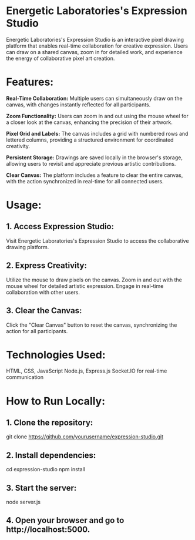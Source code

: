 # Energetic Laboratories's Expression Studio
Energetic Laboratories's Expression Studio is an interactive pixel drawing platform that enables real-time collaboration for creative expression. Users can draw on a shared canvas, zoom in for detailed work, and experience the energy of collaborative pixel art creation.

# Features:
**Real-Time Collaboration:** Multiple users can simultaneously draw on the canvas, with changes instantly reflected for all participants.

**Zoom Functionality:** Users can zoom in and out using the mouse wheel for a closer look at the canvas, enhancing the precision of their artwork.

**Pixel Grid and Labels:** The canvas includes a grid with numbered rows and lettered columns, providing a structured environment for coordinated creativity.

**Persistent Storage:** Drawings are saved locally in the browser's storage, allowing users to revisit and appreciate previous artistic contributions.

**Clear Canvas:** The platform includes a feature to clear the entire canvas, with the action synchronized in real-time for all connected users.

# Usage:
## 1. Access Expression Studio:
Visit Energetic Laboratories's Expression Studio to access the collaborative drawing platform.

## 2. Express Creativity:
Utilize the mouse to draw pixels on the canvas.
Zoom in and out with the mouse wheel for detailed artistic expression.
Engage in real-time collaboration with other users.

## 3. Clear the Canvas:
Click the "Clear Canvas" button to reset the canvas, synchronizing the action for all participants.

# Technologies Used:
HTML, CSS, JavaScript
Node.js, Express.js
Socket.IO for real-time communication

# How to Run Locally:
## 1. Clone the repository:
git clone https://github.com/yourusername/expression-studio.git

## 2. Install dependencies:
cd expression-studio
npm install
## 3. Start the server:
node server.js
## 4. Open your browser and go to http://localhost:5000.
